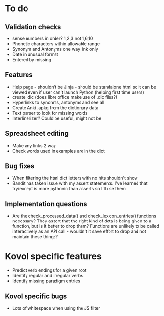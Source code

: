 # To do

## Validation checks
- sense numbers in order? 1,2,3 not 1,6,10
- Phonetic characters within allowable range
- Synonym and Antonyms one way link only
- Date in unusual format
- Entered by missing

## Features
- Help page - shouldn't be Jinja - should be standalone html so it can be 
viewed even if user can't launch Python (helping first time users)
- create .dic (does libre office make use of .dic files?)
- Hyperlinks to synonms, antonyms and see all
- Create Anki .apkg from the dictionary data
- Text parser to look for missing words
- Interlinerizer? Could be useful, might not be

## Spreadsheet editing
- Make any links 2 way
- Check words used in examples are in the dict

## Bug fixes
- When filtering the html dict letters with no hits shouldn't show
- Bandit has taken issue with my assert statements. I've learned that
try/except is more pythonic than asserts so I'll use them

## Implementation questions
- Are the check_processed_data() and check_lexicon_entries() functions necessary?
They assert that the right kind of data is being given to a function, but
is it better to drop them? Functions are unlikely to be called interactively as
an API call - wouldn't it save effort to drop and not maintain these things?


# Kovol specific features
- Predict verb endings for a given root
- Identify regular and irregular verbs
- Identify missing paradigm entries

## Kovol specific bugs
- Lots of whitespace when using the JS filter

